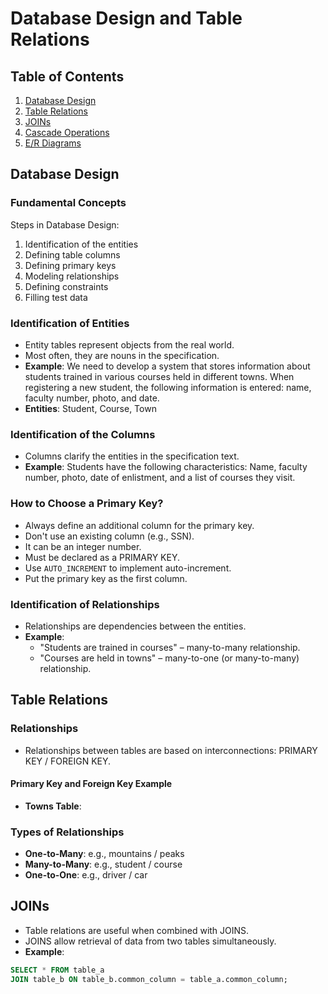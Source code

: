 # Database Design and Table Relations

## Table of Contents
1. [Database Design](#database-design)
2. [Table Relations](#table-relations)
3. [JOINs](#joins)
4. [Cascade Operations](#cascade-operations)
5. [E/R Diagrams](#er-diagrams)

## Database Design
### Fundamental Concepts
Steps in Database Design:
1. Identification of the entities
2. Defining table columns
3. Defining primary keys
4. Modeling relationships
5. Defining constraints
6. Filling test data

### Identification of Entities
- Entity tables represent objects from the real world.
- Most often, they are nouns in the specification.
- **Example**: We need to develop a system that stores information about students trained in various courses held in different towns. When registering a new student, the following information is entered: name, faculty number, photo, and date.
- **Entities**: Student, Course, Town

### Identification of the Columns
- Columns clarify the entities in the specification text.
- **Example**: Students have the following characteristics: Name, faculty number, photo, date of enlistment, and a list of courses they visit.

### How to Choose a Primary Key?
- Always define an additional column for the primary key.
- Don't use an existing column (e.g., SSN).
- It can be an integer number.
- Must be declared as a PRIMARY KEY.
- Use `AUTO_INCREMENT` to implement auto-increment.
- Put the primary key as the first column.

### Identification of Relationships
- Relationships are dependencies between the entities.
- **Example**:
  - "Students are trained in courses" – many-to-many relationship.
  - "Courses are held in towns" – many-to-one (or many-to-many) relationship.

## Table Relations
### Relationships
- Relationships between tables are based on interconnections: PRIMARY KEY / FOREIGN KEY.

#### Primary Key and Foreign Key Example
- **Towns Table**:




### Types of Relationships
- **One-to-Many**: e.g., mountains / peaks
- **Many-to-Many**: e.g., student / course
- **One-to-One**: e.g., driver / car

## JOINs
- Table relations are useful when combined with JOINS.
- JOINS allow retrieval of data from two tables simultaneously.
- **Example**:
```sql
SELECT * FROM table_a
JOIN table_b ON table_b.common_column = table_a.common_column;


